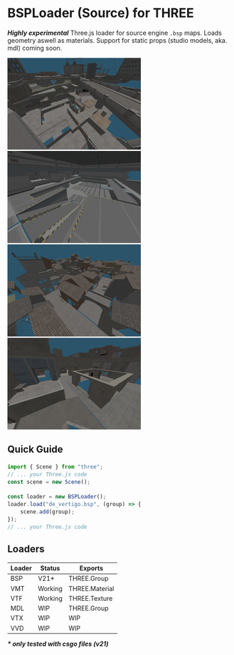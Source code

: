 # BSPLoader (Source) for THREE

**_Highly experimental_** Three.js loader for source engine `.bsp` maps. Loads geometry aswell as materials. Support for static props (studio models, aka. mdl) coming soon.

<img src="https://github.com/npkevin/three_bsploader/blob/master/screenshots/overpass_1.png?raw=true" width=300></img>
<img src="https://github.com/npkevin/three_bsploader/blob/master/screenshots/nuke_1.png?raw=true" width=300></img>
<img src="https://github.com/npkevin/three_bsploader/blob/master/screenshots/inferno_1.png?raw=true" width=300></img>
<img src="https://github.com/npkevin/three_bsploader/blob/master/screenshots/mirage_2.png?raw=true" width=300></img>

## Quick Guide

```typescript
import { Scene } from "three";
// ... your Three.js code
const scene = new Scene();

const loader = new BSPLoader();
loader.load("de_vertigo.bsp", (group) => {
    scene.add(group);
});
// ... your Three.js code
```

## Loaders

| Loader | Status  | Exports        |
| ------ | ------- | -------------- |
| BSP    | V21\*   | THREE.Group    |
| VMT    | Working | THREE.Material |
| VTF    | Working | THREE.Texture  |
| MDL    | WIP     | THREE.Group    |
| VTX    | WIP     | WIP            |
| VVD    | WIP     | WIP            |

**_\* only tested with csgo files (v21)_**
